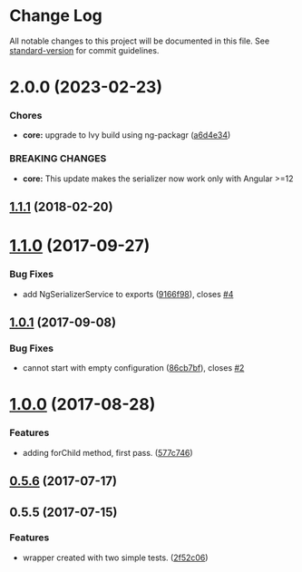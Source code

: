 # Change Log

All notable changes to this project will be documented in this file. See [standard-version](https://github.com/conventional-changelog/standard-version) for commit guidelines.

<a name="2.0.0"></a>
# 2.0.0 (2023-02-23)


### Chores

* **core:** upgrade to Ivy build using ng-packagr ([a6d4e34](https://github.com/kaiu-lab/ng-serializer/commit/a6d4e34))


### BREAKING CHANGES

* **core:** This update makes the serializer now work only with Angular >=12



<a name="1.1.1"></a>
## [1.1.1](https://github.com/kaiu-lab/ng-serializer/compare/v1.1.0...v1.1.1) (2018-02-20)



<a name="1.1.0"></a>
# [1.1.0](https://github.com/kaiu-lab/ng-serializer/compare/v1.0.1...v1.1.0) (2017-09-27)


### Bug Fixes

* add NgSerializerService to exports ([9166f98](https://github.com/kaiu-lab/ng-serializer/commit/9166f98)), closes [#4](https://github.com/kaiu-lab/ng-serializer/issues/4)



<a name="1.0.1"></a>
## [1.0.1](https://github.com/kaiu-io/ng-serializer/compare/v1.0.0...v1.0.1) (2017-09-08)


### Bug Fixes

* cannot start with empty configuration ([86cb7bf](https://github.com/kaiu-io/ng-serializer/commit/86cb7bf)), closes [#2](https://github.com/kaiu-io/ng-serializer/issues/2)



<a name="1.0.0"></a>
# [1.0.0](https://github.com/kaiu-io/ng-serializer/compare/v0.5.6...v1.0.0) (2017-08-28)


### Features

* adding forChild method, first pass. ([577c746](https://github.com/kaiu-io/ng-serializer/commit/577c746))



<a name="0.5.6"></a>
## [0.5.6](https://github.com/kaiu-lab/ng-serializer/compare/v0.5.5...v0.5.6) (2017-07-17)



<a name="0.5.5"></a>
## 0.5.5 (2017-07-15)


### Features

* wrapper created with two simple tests. ([2f52c06](https://github.com/kaiu-lab/ng-serializer/commit/2f52c06))
